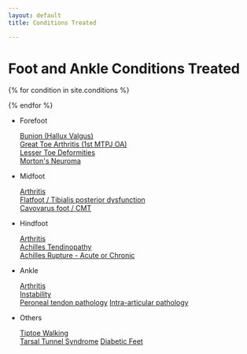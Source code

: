 ```yaml
---
layout: default
title: Conditions Treated

---
```


# Foot and Ankle Conditions Treated

<!-- {% for tag in site.tags %}
  <h2>{{ area.name }}</h2>
  <a href="{{area.url}}">Link</a>
  {% for condition in site.conditions %}
   hey
  {% endfor %}
{% endfor %}

<!-- <ul>
{% for area in site.data.areas %}
  <li>
      {{ area.name }}
      <ul>
      {% for condition_hash in site.data.[area.name] %}
      {% assign condition = condition_hash[1] %}
      <li>
         {{ condition.name }}
      </li>
      {% endfor %}
      </ul>
  </li>
{% endfor %}
</ul> -->

{% for condition in site.conditions %}
   
{% endfor %}

* Forefoot

   [Bunion (Hallux Valgus)](conditions/forefoot-bunion)  
   [Great Toe Arthritis (1st MTPJ OA)](conditions/forefoot-mtpj)  
   [Lesser Toe Deformities]()  
   [Morton's Neuroma]()  


* Midfoot

   [Arthritis](conditions/midfoot-oa)  
   [Flatfoot / Tibialis posterior dysfunction]()  
   [Cavovarus foot / CMT]()  


* Hindfoot

   [Arthritis]()  
   [Achilles Tendinopathy]()  
   [Achilles Rupture - Acute or Chronic]()


* Ankle

   [Arthritis]()  
   [Instability]()   
   [Peroneal tendon pathology]() 
   [Intra-articular pathology]() 


* Others

   [Tiptoe Walking]()  
   [Tarsal Tunnel Syndrome]() 
   [Diabetic Feet]() 